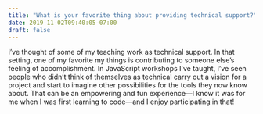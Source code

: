 ```yaml
---
title: "What is your favorite thing about providing technical support?"
date: 2019-11-02T09:40:05-07:00
draft: false
---
```


I’ve thought of some of my teaching work as technical support. In that setting, one of my favorite my things is contributing to someone else’s feeling of accomplishment. In JavaScript workshops I’ve taught, I’ve seen people who didn’t think of themselves as technical carry out a vision for a project and start to imagine other possibilities for the tools they now know about. That can be an empowering and fun experience—I know it was for me when I was first learning to code—and I enjoy participating in that!
